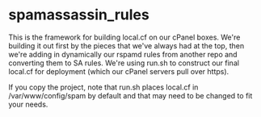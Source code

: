 # spamassassin_rules

This is the framework for building local.cf on our cPanel boxes. We're building it out first by the pieces that we've always had at the top, then we're adding in dynamically our rspamd rules from another repo and converting them to SA rules. We're using run.sh to construct our final local.cf for deployment (which our cPanel servers pull over https).

If you copy the project, note that run.sh places local.cf in /var/www/config/spam by default and that may need to be changed to fit your needs.
